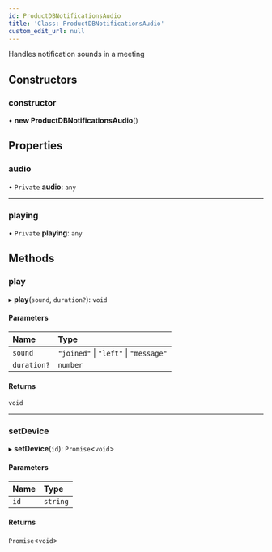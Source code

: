 ```yaml
---
id: ProductDBNotificationsAudio
title: 'Class: ProductDBNotificationsAudio'
custom_edit_url: null
---
```


Handles notification sounds in a meeting

## Constructors

### constructor

• **new ProductDBNotificationsAudio**()

## Properties

### audio

• `Private` **audio**: `any`

___

### playing

• `Private` **playing**: `any`

## Methods

### play

▸ **play**(`sound`, `duration?`): `void`

#### Parameters

| Name | Type |
| :------ | :------ |
| `sound` | ``"joined"`` \| ``"left"`` \| ``"message"`` |
| `duration?` | `number` |

#### Returns

`void`

___

### setDevice

▸ **setDevice**(`id`): `Promise`\<`void`\>

#### Parameters

| Name | Type |
| :------ | :------ |
| `id` | `string` |

#### Returns

`Promise`\<`void`\>

<head>
	<title>Angular UI Kit Class: ProductDBNotificationsAudio</title>
	<meta name="description" content="Explore the Notifications Audio class in ProductDB's Angular UI Kit Reference for detailed information."/>
</head>
